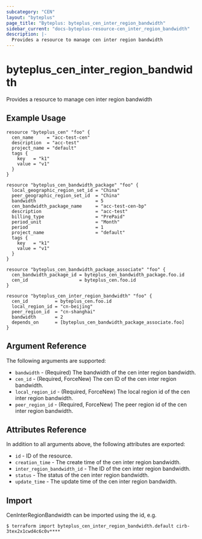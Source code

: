 ```yaml
---
subcategory: "CEN"
layout: "byteplus"
page_title: "Byteplus: byteplus_cen_inter_region_bandwidth"
sidebar_current: "docs-byteplus-resource-cen_inter_region_bandwidth"
description: |-
  Provides a resource to manage cen inter region bandwidth
---
```

# byteplus_cen_inter_region_bandwidth
Provides a resource to manage cen inter region bandwidth
## Example Usage
```hcl
resource "byteplus_cen" "foo" {
  cen_name     = "acc-test-cen"
  description  = "acc-test"
  project_name = "default"
  tags {
    key   = "k1"
    value = "v1"
  }
}

resource "byteplus_cen_bandwidth_package" "foo" {
  local_geographic_region_set_id = "China"
  peer_geographic_region_set_id  = "China"
  bandwidth                      = 5
  cen_bandwidth_package_name     = "acc-test-cen-bp"
  description                    = "acc-test"
  billing_type                   = "PrePaid"
  period_unit                    = "Month"
  period                         = 1
  project_name                   = "default"
  tags {
    key   = "k1"
    value = "v1"
  }
}

resource "byteplus_cen_bandwidth_package_associate" "foo" {
  cen_bandwidth_package_id = byteplus_cen_bandwidth_package.foo.id
  cen_id                   = byteplus_cen.foo.id
}

resource "byteplus_cen_inter_region_bandwidth" "foo" {
  cen_id          = byteplus_cen.foo.id
  local_region_id = "cn-beijing"
  peer_region_id  = "cn-shanghai"
  bandwidth       = 2
  depends_on      = [byteplus_cen_bandwidth_package_associate.foo]
}
```
## Argument Reference
The following arguments are supported:
* `bandwidth` - (Required) The bandwidth of the cen inter region bandwidth.
* `cen_id` - (Required, ForceNew) The cen ID of the cen inter region bandwidth.
* `local_region_id` - (Required, ForceNew) The local region id of the cen inter region bandwidth.
* `peer_region_id` - (Required, ForceNew) The peer region id of the cen inter region bandwidth.

## Attributes Reference
In addition to all arguments above, the following attributes are exported:
* `id` - ID of the resource.
* `creation_time` - The create time of the cen inter region bandwidth.
* `inter_region_bandwidth_id` - The ID of the cen inter region bandwidth.
* `status` - The status of the cen inter region bandwidth.
* `update_time` - The update time of the cen inter region bandwidth.


## Import
CenInterRegionBandwidth can be imported using the id, e.g.
```
$ terraform import byteplus_cen_inter_region_bandwidth.default cirb-3tex2x1cwd4c6c0v****
```

